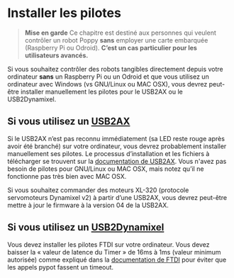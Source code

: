 # Installer les pilotes

> **Mise en garde** Ce chapitre est destiné aux personnes qui veulent contrôler un robot Poppy **sans** employer une carte embarquée (Raspberry Pi ou Odroid). **C’est un cas particulier pour les utilisateurs avancés.**

Si vous souhaitez contrôler des robots tangibles directement depuis votre ordinateur **sans** un Raspberry Pi ou un Odroid et que vous utilisez un ordinateur avec Windows (vs GNU/Linux ou MAC OSX), vous devrez peut-être installer manuellement les pilotes pour le USB2AX ou le USB2Dynamixel.

## Si vous utilisez un [USB2AX](http://www.xevelabs.com/doku.php?id=product:usb2ax:usb2ax)

Si le USB2AX n’est pas reconnu immédiatement (sa LED reste rouge après avoir été branché) sur votre ordinateur, vous devrez probablement installer manuellement ses pilotes. Le processus d’installation et les fichiers à télécharger se trouvent sur la [documentation de USB2AX](http://www.xevelabs.com/doku.php?id=product:usb2ax:quickstart). Vous n'avez pas besoin de pilotes pour GNU/Linux ou MAC OSX, mais notez qu’il ne fonctionne pas très bien avec MAC OSX.

Si vous souhaitez commander des moteurs XL-320 (protocole servomoteurs Dynamixel v2) à partir d’une USB2AX, vous devrez peut-être mettre à jour le firmware à la version 04 de la USB2AX.

## Si vous utilisez un [USB2Dynamixel](http://support.robotis.com/en/product/auxdevice/interface/usb2dxl_manual.htm)

Vous devez installer les pilotes FTDI sur votre ordinateur. Vous devez baisser la « valeur de latence du Timer » de 16ms à 1ms (valeur minimum autorisée) comme expliqué dans la [documentation de FTDI](http://www.ftdichip.com/Support/Knowledgebase/index.html?settingacustomdefaultlaten.htm) pour éviter que les appels pypot fassent un timeout.